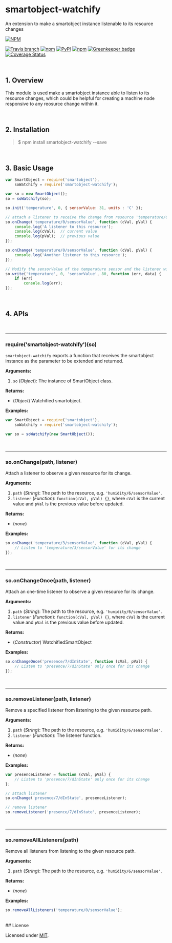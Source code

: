 smartobject-watchify
========================
An extension to make a smartobject instance listenable to its resource changes

[![NPM](https://nodei.co/npm/smartobject-watchify.png?downloads=true)](https://nodei.co/npm/smartobject-watchify/)

[![Travis branch](https://img.shields.io/travis/AllSmartObjects/smartobject-watchify/master.svg?maxAge=2592000)](https://travis-ci.org/AllSmartObjects/smartobject-watchify)
[![npm](https://img.shields.io/npm/v/smartobject-watchify.svg?maxAge=2592000)](https://www.npmjs.com/package/smartobject-watchify)
[![PyPI](https://img.shields.io/pypi/status/Django.svg?maxAge=2592000)](https://www.npmjs.com/package/smartobject-watchify)
[![npm](https://img.shields.io/npm/l/smartobject-watchify.svg?maxAge=2592000)](https://www.npmjs.com/package/smartobject-watchify) [![Greenkeeper badge](https://badges.greenkeeper.io/AllSmartObjects/smartobject-watchify.svg)](https://greenkeeper.io/)
[![Coverage Status](https://coveralls.io/repos/github/AllSmartObjects/smartobject-watchify/badge.svg?branch=master)](https://coveralls.io/github/AllSmartObjects/smartobject-watchify?branch=master)

<br />

## 1. Overview

This module is used make a smartobject instance able to listen to its resource changes, which could be helpful for creating a machine node responsive to any reosurce change within it.

<br />

## 2. Installation

> $ npm install smartobject-watchify --save

<br />

## 3. Basic Usage

```js
var SmartObject = require('smartobject'),
    soWatchify = require('smartobject-watchify');

var so = new SmartObject();
so = soWatchify(so);

so.init('temperature', 0, { sensorValue: 31, units : 'C' });

// attach a listener to receive the change from resource 'temperature/0/sensorValue'
so.onChange('temperature/0/sensorValue', function (cVal, pVal) {
    console.log('A listener to this resource');
    console.log(cVal);  // current value
    console.log(pVal);  // previous value
});

so.onChange('temperature/0/sensorValue', function (cVal, pVal) {
    console.log('Another listener to this resource');
});

// Modify the sensorValue of the temperature sensor and the listener will be triggered
so.write('temperature', 0, 'sensorValue', 80, function (err, data) {
    if (err)
        console.log(err);
});
```

<br />

## 4. APIs
<a name="API_extend"></a>
<br />
*************************************************
### require('smartobject-watchify')(so)
`smartobject-watchify` exports a function that receives the smartobject instance as the parameter to be extended and returned.

**Arguments:**

1. `so` (_Object_): The instance of SmartObject class.

**Returns:**

* (_Object_) Watchified smartobject.

**Examples:**

```js
var SmartObject = require('smartobject'),
    soWatchify = require('smartobject-watchify');

var so = soWatchify(new SmartObject());
```

<a name="API_onChange"></a>
<br />
*************************************************
### so.onChange(path, listener)
Attach a listener to observe a given resource for its change.

**Arguments:**

1. `path` (_String_): The path to the resource, e.g. `'humidity/6/sensorValue'`.
2. `listener` (_Function_): `function(cVal, pVal) {}`, where `cVal` is the current value and `pVal` is the previous value before updated.


**Returns:**

* (_none_)

**Examples:**

```js
so.onChange('temperature/3/sensorValue', function (cVal, pVal) {
    // Listen to 'temperature/3/sensorValue' for its change
});
```

<a name="API_onChangeOnce"></a>
<br />
*************************************************
### so.onChangeOnce(path, listener)
Attach an one-time listener to observe a given resource for its change.

**Arguments:**

1. `path` (_String_): The path to the resource, e.g. `'humidity/6/sensorValue'`.
2. `listener` (_Function_): `function(cVal, pVal) {}`, where `cVal` is the current value and `pVal` is the previous value before updated.

**Returns:**

* (_Constructor_) WatchifiedSmartObject

**Examples:**

```js
so.onChangeOnce('presence/7/dInState', function (cVal, pVal) {
    // Listen to 'presence/7/dInState' only once for its change
});
```

<a name="API_removeListener"></a>
<br />
*************************************************
### so.removeListener(path, listener)
Remove a specified listener from listening to the given resource path.

**Arguments:**

1. `path` (_String_): The path to the resource, e.g. `'humidity/6/sensorValue'`.
2. `listener` (_Function_): The listener function.

**Returns:**

* (_none_)

**Examples:**

```js
var presenceListener = function (cVal, pVal) {
    // Listen to 'presence/7/dInState' only once for its change
};

// attach listener
so.onChange('presence/7/dInState', presenceListener);

// remove listener
so.removeListener('presence/7/dInState', presenceListener);
```

<a name="API_removeAllListeners"></a>
<br />
*************************************************
### so.removeAllListeners(path)
Remove all listeners from listening to the given resource path.

**Arguments:**

1. `path` (_String_): The path to the resource, e.g. `'humidity/6/sensorValue'`.

**Returns:**

* (_none_)

**Examples:**

```js
so.removeAllListeners('temperature/0/sensorValue');
```

<br />
## License

Licensed under [MIT](https://github.com/AllSmartObjects/smartobject-watchify/blob/master/LICENSE).

